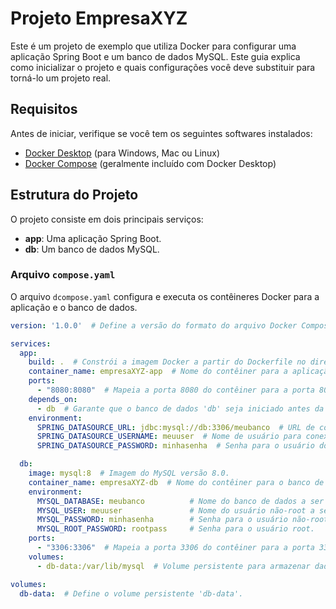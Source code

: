 # Projeto EmpresaXYZ

Este é um projeto de exemplo que utiliza Docker para configurar uma aplicação Spring Boot e um banco de dados MySQL. Este guia explica como inicializar o projeto e quais configurações você deve substituir para torná-lo um projeto real.

## Requisitos

Antes de iniciar, verifique se você tem os seguintes softwares instalados:

- [Docker Desktop](https://www.docker.com/products/docker-desktop) (para Windows, Mac ou Linux)
- [Docker Compose](https://docs.docker.com/compose/) (geralmente incluído com Docker Desktop)

## Estrutura do Projeto

O projeto consiste em dois principais serviços:

- **app**: Uma aplicação Spring Boot.
- **db**: Um banco de dados MySQL.

### Arquivo `compose.yaml`

O arquivo `dcompose.yaml` configura e executa os contêineres Docker para a aplicação e o banco de dados.

```yaml
version: '1.0.0'  # Define a versão do formato do arquivo Docker Compose.

services:
  app:
    build: .  # Constrói a imagem Docker a partir do Dockerfile no diretório atual.
    container_name: empresaXYZ-app  # Nome do contêiner para a aplicação.
    ports:
      - "8080:8080"  # Mapeia a porta 8080 do contêiner para a porta 8080 do host.
    depends_on:
      - db  # Garante que o banco de dados 'db' seja iniciado antes da aplicação.
    environment:
      SPRING_DATASOURCE_URL: jdbc:mysql://db:3306/meubanco  # URL de conexão do banco de dados MySQL.
      SPRING_DATASOURCE_USERNAME: meuuser  # Nome de usuário para conexão com o banco de dados.
      SPRING_DATASOURCE_PASSWORD: minhasenha  # Senha para o usuário do banco de dados.

  db:
    image: mysql:8  # Imagem do MySQL versão 8.0.
    container_name: empresaXYZ-db  # Nome do contêiner para o banco de dados.
    environment:
      MYSQL_DATABASE: meubanco          # Nome do banco de dados a ser criado.
      MYSQL_USER: meuuser               # Nome do usuário não-root a ser criado.
      MYSQL_PASSWORD: minhasenha        # Senha para o usuário não-root.
      MYSQL_ROOT_PASSWORD: rootpass     # Senha para o usuário root.
    ports:
      - "3306:3306"  # Mapeia a porta 3306 do contêiner para a porta 3306 do host.
    volumes:
      - db-data:/var/lib/mysql  # Volume persistente para armazenar dados do MySQL.

volumes:
  db-data:  # Define o volume persistente 'db-data'.
